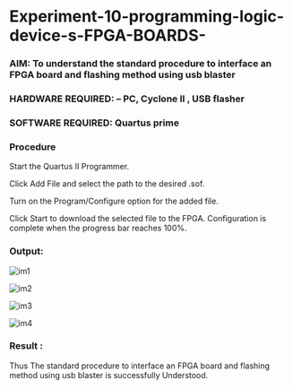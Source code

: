 # Experiment-10-programming-logic-device-s-FPGA-BOARDS-
 ### AIM: To understand the standard procedure to interface an FPGA board and flashing method using usb blaster 
### HARDWARE REQUIRED:  – PC, Cyclone II , USB flasher
### SOFTWARE REQUIRED:   Quartus prime
### Procedure 
Start the Quartus II Programmer.

Click Add File and select the path to the desired .sof.

Turn on the Program/Configure option for the added file.

Click Start to download the selected file to the FPGA. Configuration is complete when the progress bar reaches 100%. 
 ### Output:
 
![im1](https://user-images.githubusercontent.com/94165415/203778307-24d35928-3dd0-472f-87a1-b15909b925ee.jpeg)

![im2](https://user-images.githubusercontent.com/94165415/203778833-2c11207f-d6ff-4827-abf7-c30ff8a55b5a.jpeg)

![im3](https://user-images.githubusercontent.com/94165415/203778418-b40e7099-17f1-4ebf-a526-d89e29fd11bd.jpeg)

![im4](https://user-images.githubusercontent.com/94165415/203778445-1cb38c2b-456f-4bd2-9efa-32ca992c40d2.jpeg)
### Result :
Thus The standard procedure to interface an FPGA board and flashing method using usb blaster is successfully Understood.
